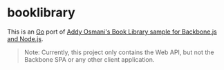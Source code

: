 # booklibrary

This is an [Go](https://golang.org/) port of [Addy Osmani's Book Library sample for
Backbone.js and Node.js](https://addyosmani.com/backbone-fundamentals/#exercise-2-book-library---your-first-restful-backbone.js-app).

> Note: Currently, this project only contains the Web API, but not the Backbone SPA or any other client application.

